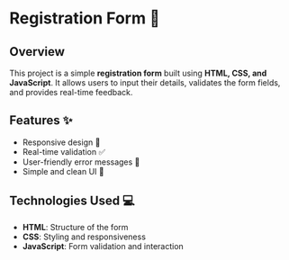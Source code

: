 # Registration Form 📝

## Overview
This project is a simple **registration form** built using **HTML, CSS, and JavaScript**. It allows users to input their details, validates the form fields, and provides real-time feedback.

## Features ✨
- Responsive design 📱
- Real-time validation ✅
- User-friendly error messages 🚨
- Simple and clean UI 🎨

## Technologies Used 💻
- **HTML**: Structure of the form
- **CSS**: Styling and responsiveness
- **JavaScript**: Form validation and interaction
